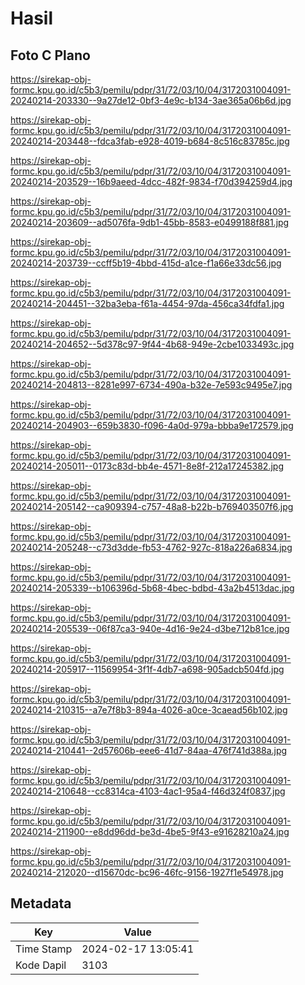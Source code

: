 # Hasil

## Foto C Plano

https://sirekap-obj-formc.kpu.go.id/c5b3/pemilu/pdpr/31/72/03/10/04/3172031004091-20240214-203330--9a27de12-0bf3-4e9c-b134-3ae365a06b6d.jpg

https://sirekap-obj-formc.kpu.go.id/c5b3/pemilu/pdpr/31/72/03/10/04/3172031004091-20240214-203448--fdca3fab-e928-4019-b684-8c516c83785c.jpg

https://sirekap-obj-formc.kpu.go.id/c5b3/pemilu/pdpr/31/72/03/10/04/3172031004091-20240214-203529--16b9aeed-4dcc-482f-9834-f70d394259d4.jpg

https://sirekap-obj-formc.kpu.go.id/c5b3/pemilu/pdpr/31/72/03/10/04/3172031004091-20240214-203609--ad5076fa-9db1-45bb-8583-e0499188f881.jpg

https://sirekap-obj-formc.kpu.go.id/c5b3/pemilu/pdpr/31/72/03/10/04/3172031004091-20240214-203739--ccff5b19-4bbd-415d-a1ce-f1a66e33dc56.jpg

https://sirekap-obj-formc.kpu.go.id/c5b3/pemilu/pdpr/31/72/03/10/04/3172031004091-20240214-204451--32ba3eba-f61a-4454-97da-456ca34fdfa1.jpg

https://sirekap-obj-formc.kpu.go.id/c5b3/pemilu/pdpr/31/72/03/10/04/3172031004091-20240214-204652--5d378c97-9f44-4b68-949e-2cbe1033493c.jpg

https://sirekap-obj-formc.kpu.go.id/c5b3/pemilu/pdpr/31/72/03/10/04/3172031004091-20240214-204813--8281e997-6734-490a-b32e-7e593c9495e7.jpg

https://sirekap-obj-formc.kpu.go.id/c5b3/pemilu/pdpr/31/72/03/10/04/3172031004091-20240214-204903--659b3830-f096-4a0d-979a-bbba9e172579.jpg

https://sirekap-obj-formc.kpu.go.id/c5b3/pemilu/pdpr/31/72/03/10/04/3172031004091-20240214-205011--0173c83d-bb4e-4571-8e8f-212a17245382.jpg

https://sirekap-obj-formc.kpu.go.id/c5b3/pemilu/pdpr/31/72/03/10/04/3172031004091-20240214-205142--ca909394-c757-48a8-b22b-b769403507f6.jpg

https://sirekap-obj-formc.kpu.go.id/c5b3/pemilu/pdpr/31/72/03/10/04/3172031004091-20240214-205248--c73d3dde-fb53-4762-927c-818a226a6834.jpg

https://sirekap-obj-formc.kpu.go.id/c5b3/pemilu/pdpr/31/72/03/10/04/3172031004091-20240214-205339--b106396d-5b68-4bec-bdbd-43a2b4513dac.jpg

https://sirekap-obj-formc.kpu.go.id/c5b3/pemilu/pdpr/31/72/03/10/04/3172031004091-20240214-205539--06f87ca3-940e-4d16-9e24-d3be712b81ce.jpg

https://sirekap-obj-formc.kpu.go.id/c5b3/pemilu/pdpr/31/72/03/10/04/3172031004091-20240214-205917--11569954-3f1f-4db7-a698-905adcb504fd.jpg

https://sirekap-obj-formc.kpu.go.id/c5b3/pemilu/pdpr/31/72/03/10/04/3172031004091-20240214-210315--a7e7f8b3-894a-4026-a0ce-3caead56b102.jpg

https://sirekap-obj-formc.kpu.go.id/c5b3/pemilu/pdpr/31/72/03/10/04/3172031004091-20240214-210441--2d57606b-eee6-41d7-84aa-476f741d388a.jpg

https://sirekap-obj-formc.kpu.go.id/c5b3/pemilu/pdpr/31/72/03/10/04/3172031004091-20240214-210648--cc8314ca-4103-4ac1-95a4-f46d324f0837.jpg

https://sirekap-obj-formc.kpu.go.id/c5b3/pemilu/pdpr/31/72/03/10/04/3172031004091-20240214-211900--e8dd96dd-be3d-4be5-9f43-e91628210a24.jpg

https://sirekap-obj-formc.kpu.go.id/c5b3/pemilu/pdpr/31/72/03/10/04/3172031004091-20240214-212020--d15670dc-bc96-46fc-9156-1927f1e54978.jpg


## Metadata

| Key        | Value               |
| ---------- | ------------------- |
| Time Stamp | 2024-02-17 13:05:41 |
| Kode Dapil | 3103                |



